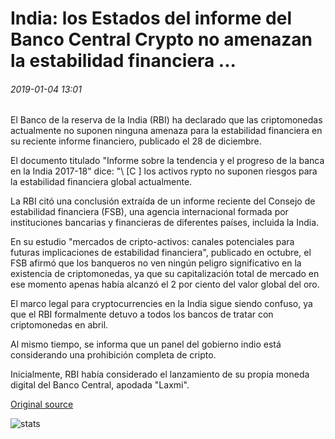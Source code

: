 # India: los Estados del informe del Banco Central Crypto no amenazan la estabilidad financiera ...

###### 2019-01-04 13:01

El Banco de la reserva de la India (RBI) ha declarado que las criptomonedas actualmente no suponen ninguna amenaza para la estabilidad financiera en su reciente informe financiero, publicado el 28 de diciembre.

El documento titulado "Informe sobre la tendencia y el progreso de la banca en la India 2017-18" dice: "\ [C \] los activos rypto no suponen riesgos para la estabilidad financiera global actualmente.

La RBI citó una conclusión extraída de un informe reciente del Consejo de estabilidad financiera (FSB), una agencia internacional formada por instituciones bancarias y financieras de diferentes países, incluida la India.

En su estudio "mercados de cripto-activos: canales potenciales para futuras implicaciones de estabilidad financiera", publicado en octubre, el FSB afirmó que los banqueros no ven ningún peligro significativo en la existencia de criptomonedas, ya que su capitalización total de mercado en ese momento apenas había alcanzó el 2 por ciento del valor global del oro.

El marco legal para cryptocurrencies en la India sigue siendo confuso, ya que el RBI formalmente detuvo a todos los bancos de tratar con criptomonedas en abril.

Al mismo tiempo, se informa que un panel del gobierno indio está considerando una prohibición completa de cripto.

Inicialmente, RBI había considerado el lanzamiento de su propia moneda digital del Banco Central, apodada "Laxmi".

[Original source](https://cointelegraph.com/news/india-central-bank-report-states-crypto-does-not-threaten-financial-stability)

![stats](https://c.statcounter.com/11760860/0/a89fa40b/1/ "stats")